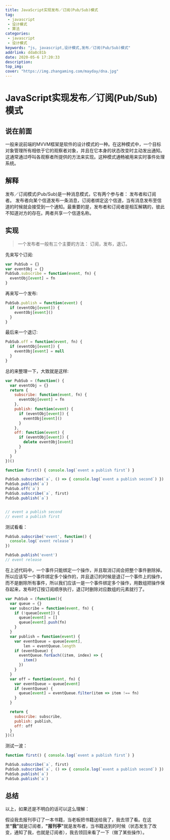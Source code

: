 ```yaml
---
title: JavaScript实现发布／订阅(Pub/Sub)模式
tag:
 - javascript
 - 设计模式
 - 算法
categories:
 - javascript
 - 设计模式
keywords: "js, javascript,设计模式,发布／订阅(Pub/Sub)模式"
addrlink: dda8c81b
date: 2020-05-6 17:20:33
description:
top_img:
cover: "https://img.zhangaming.com/mayday/dna.jpg"
---
```


# JavaScript实现发布／订阅(Pub/Sub)模式

## 说在前面
一般来说前端的MVVM框架是软件的设计模式的一种。在这种模式中，一个目标对象管理所有相依于它的观察者对象，并且在它本身的状态改变时主动发出通知。这通常通过呼叫各观察者所提供的方法来实现。这种模式通畅被用来实时事件处理系统。


## 解释

发布／订阅模式(Pub/Sub)是一种消息模式，它有两个参与者： 发布者和订阅者。 发布者向某个信道发布一条消息，订阅者绑定这个信道，当有消息发布至信道的时候就会接受到一个通知。最重要的是，发布者和订阅者是相互解耦的，彼此不知道对方的存在。两者共享一个信道名称。


## 实现

> 一个发布者一般有三个主要的方法： 订阅，发布，退订。

先来写个订阅:

```js
var PubSub = {}
var eventObj = {}
PubSub.subscribe = function(event, fn) {
  eventObj[event] = fn
}
```

再来写一个发布:
```js
PubSub.publish = function(event) {
  if (eventObj[event]) {
    eventObj[event]()
  }
}
```


最后来一个退订:

```js
PubSub.off = function(event, fn) {
  if (eventObj[event]) {
    eventObj[event] = null
  }
}
```

总的来整理一下，大致就是这样:

```js
var PubSub = (function() {
  var eventObj = {}
  return {
    subscribe: function(event, fn) {
      eventObj[event] = fn
    },
    publish: function(event) {
      if (eventObj[event]) {
        eventObj[event]()
      }
    },
    off: function(event) {
      if (eventObj[event]) {
        delete eventObj[event]
      }
    }
  }
})()

function first() { console.log(`event a publish first`) }

PubSub.subscribe(`a`, () => { console.log(`event a publish second`) })
PubSub.publish(`a`)
PubSub.off(`a`)
PubSub.subscribe(`a`, first)
PubSub.publish(`a`)


// event a publish second
// event a publish first
```

测试看看： 
```js
PubSub.subscribe('event', function() {
  console.log(`event release`)
})

PubSub.publish('event') 
// event release

```

在上述代码中，一个事件只能绑定一个操作，并且取消订阅会把整个事件删除掉。所以应该写一个事件绑定多个操作的，并且退订的时候是退订一个事件上的操作，而不是删除所有事件，所以我们应该一是一个事件绑定多个操作，用数组把操作保存起来，发布时订按订阅顺序执行，退订时删除对应数组的元素就行了。

```js
var PubSub = (function(){
  var queue = {}
  var subscribe = function(event, fn) {
    if (!queue[event]) {
      queue[event] = []
      queue[event].push(fn)
    }
  }
  var publish = function(event) {
    var eventQueue = queue[event],
        len = eventQueue.length
    if (eventQueue) {
      eventQueue.forEach((item, index) => {
        item()
      })
    }
  }
  var off = function(event, fn) {
    var eventQueue = queue[event]
    if (eventQueue) {
      queue[event] = eventQueue.filter(item => item !== fn)
    }
  }

  return {
    subscribe: subscribe,
    publish: publish,
    off: off
  }
})()
```

测试一波：
```js
function first() { console.log(`event a publish first`) }

PubSub.subscribe(`a`, first)
PubSub.subscribe(`a`, () => { console.log(`event a publish second`) })
PubSub.publish(`a`)
PubSub.publish(`a`)
```

## 总结
以上，如果还是不明白的话可以这么理解：   

假设我去报刊亭订了一本书籍，当老板把书籍送给我了，我去领了看。在这里<b>“我”</b>就是订阅者，<b>"报刊亭"</b>就是发布者，当书籍送到的时候（状态发生了改变，通知了我，也就是订阅者），我去领回来看了一下（做了某些操作）。